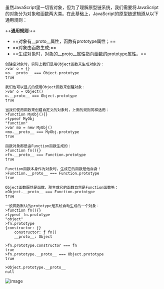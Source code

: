 虽然JavaScript里一切皆对象，但为了理解原型链系统，我们需要将JavaScript的对象分为对象和函数两大类。在此基础上，JavaScript的原型链逻辑遵从以下通用规则：

++**通用规则**:++
- ==对象有__proto__属性，函数有prototype属性；==
- ==对象由函数生成;==
- ==生成对象时，对象的__proto__属性指向函数的prototype属性。==



```
创建空对象时，实际上我们是用Object函数来生成对象的：
>var o = {}
>o.__proto__ === Object.prototype
true

我们也可以显式的使用Object函数来创建对象：
>var o = Object()
o.__proto__ === Object.prototype
true

当我们使用函数来创建自定义的对象时，上面的规则同样适用：
>function MyObj(){}
>typeof MyObj
"function"
>var mo = new MyObj()
>mo.__proto__ === MyObj.prototype
true
```


```
函数对象都是由Function函数生成的：
>function fn(){}
>fn.__proto__ === Function.prototype
true
```



```
Function函数本身作为对象时，生成它的函数是他自身！
>Function.__proto__ === Function.prototype
true
```



```
Object函数既然是函数，那生成它的函数自然是Function函数咯：
>Object.__proto__ === Function.prototype
true
```



```
一般函数默认的prototype是系统自动生成的一个对象：
>function fn(){}
>typeof fn.prototype
"object"
>fn.prototype
{constructor: ƒ}
    constructor: ƒ fn()
    __proto__: Object

>fn.prototype.constructor === fn
true
>fn.prototype.__proto__ === Object.prototype
true
```


```
>Object.prototype.__proto__
null
```
![image](https://upload-images.jianshu.io/upload_images/13902845-babea8f0cde0d791.jpg?imageMogr2/auto-orient/strip%7CimageView2/2/w/1000/format/webp)










